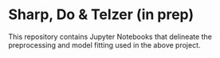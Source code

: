 # Sharp, Do & Telzer (in prep)

This repository contains Jupyter Notebooks that delineate the preprocessing and model fitting used in the above project.
